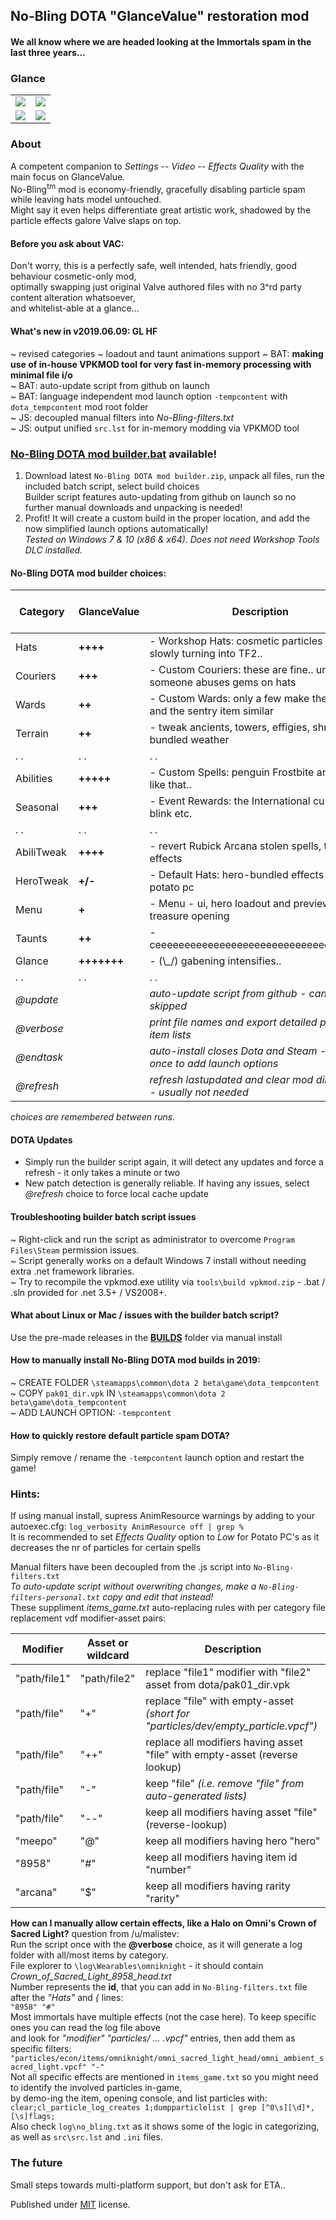 ## No-Bling DOTA "GlanceValue" restoration mod  
#### We all know where we are headed looking at the Immortals spam in the last three years...  

### Glance  
<table>  
  <tr>  
    <td><img src="https://i.imgur.com/ys2KKhM.png"></td>  
    <td><img src="https://i.imgur.com/JShyXKs.png"></td>  
  </tr>  
  <tr>  
    <td><img src="https://i.imgur.com/yeN2UfR.png"></td>  
    <td><img src="https://i.imgur.com/JtihgLz.png"></td>  
  </tr>  
</table>  
  
### About  
A competent companion to *Settings -- Video -- Effects Quality* with the main focus on GlanceValue.  
No-Bling<sup>tm</sup> mod is economy-friendly, gracefully disabling particle spam while leaving hats model untouched.  
Might say it even helps differentiate great artistic work, shadowed by the particle effects galore Valve slaps on top.  

#### Before you ask about VAC:  
Don't worry, this is a perfectly safe, well intended, hats friendly, good behaviour cosmetic-only mod,  
optimally swapping just original Valve authored files with no 3^rd party content alteration whatsoever,  
and whitelist-able at a glance...  

#### What's new in v2019.06.09:  GL HF  
~ revised categories
~ loadout and taunt animations support
~ BAT: __making use of in-house VPKMOD tool for very fast in-memory processing with minimal file i/o__  
~ BAT: auto-update script from github on launch  
~ BAT: language independent mod launch option `-tempcontent` with `dota_tempcontent` mod root folder  
~ JS: decoupled manual filters into *No-Bling-filters.txt*  
~ JS: output unified `src.lst` for in-memory modding via VPKMOD tool  

### [No-Bling DOTA mod builder.bat](https://github.com/No-Bling/DOTA/blob/master/No-Bling%20DOTA%20mod%20builder.zip) available!  
1. Download latest `No-Bling DOTA mod builder.zip`, unpack all files, run the included batch script, select build choices  
   Builder script features auto-updating from github on launch so no further manual downloads and unpacking is needed!  
2. Profit! It will create a custom build in the proper location, and add the now simplified launch options automatically!  
*Tested on Windows 7 & 10 (x86 & x64). Does not need Workshop Tools DLC installed.*  

#### No-Bling DOTA mod builder choices:  
Category       | GlanceValue | Description                                                              | Pre-made as:  
-------------- | ----------- | ------------------------------------------------------------------------ | ----------  
Hats           | **++++**    | - Workshop Hats: cosmetic particles spam - slowly turning into TF2..     |   CORE BUILD  
Couriers       | **+++**     | - Custom Couriers: these are fine.. until ~~Fy~~ someone abuses gems on hats |  
Wards          | **++**      | - Custom Wards: only a few make the ward and the sentry item similar     |  
Terrain        | **++**      | - tweak ancients, towers, effigies, shrines, bundled weather             |  
.            . | .         . | .                                                                      . | .       .  
Abilities      | **+++++**   | - Custom Spells: penguin Frostbite and stuff like that..                 |   MAIN BUILD  
Seasonal       | **+++**     | - Event Rewards: the International custom tp, blink etc.                 |  
.            . | .         . | .                                                                      . | .       .  
AbiliTweak     | **++++**    | - revert Rubick Arcana stolen spells, trim effects                       |   FULL BUILD  
HeroTweak      | **+/-**     | - Default Hats: hero-bundled effects  - helps potato pc                  |  
Menu           | **+**       | - Menu - ui, hero loadout and preview, treasure opening                  |  
Taunts         | **++**      | - ceeeeeeeeeeeeeeeeeeeeeeeeeeeeeeeeeeeeb                                 |  
Glance         | **+++++++** | - (\\_/) gabening intensifies..                                          |  
.            . | .         . | .                                                                      . | .      .  
*@update*      |             | *auto-update script from github - can be skipped*                        |  
*@verbose*     |             | *print file names and export detailed per-hero item lists*               |  
*@endtask*     |             | *auto-install closes Dota and Steam - needed once to add launch options* |  
*@refresh*     |             | *refresh lastupdated and clear mod directories - usually not needed*     |  

*choices are remembered between runs.*  

#### DOTA Updates  
- Simply run the builder script again, it will detect any updates and force a refresh - it only takes a minute or two  
- New patch detection is generally reliable. If having any issues, select *@refresh* choice to force local cache update  

#### Troubleshooting builder batch script issues  
~ Right-click and run the script as administrator to overcome `Program Files\Steam` permission issues.  
~ Script generally works on a default Windows 7 install without needing extra .net framework libraries.  
~ Try to recompile the vpkmod.exe utility via `tools\build vpkmod.zip` - .bat / .sln provided for .net 3.5+ / VS2008+.  

#### What about Linux or Mac / issues with the builder batch script?  
Use the pre-made releases in the __[BUILDS](https://github.com/No-Bling/DOTA/tree/master/BUILDS)__ folder via manual install  

#### How to manually install No-Bling DOTA mod builds in 2019:  
   ~ CREATE FOLDER `\steamapps\common\dota 2 beta\game\dota_tempcontent`  
   ~ COPY `pak01_dir.vpk` IN `\steamapps\common\dota 2 beta\game\dota_tempcontent`  
   ~ ADD LAUNCH OPTION: `-tempcontent`  

#### How to quickly restore default particle spam DOTA?  
Simply remove / rename the `-tempcontent` launch option and restart the game!  

### Hints:  
If using manual install, supress AnimResource warnings by adding to your autoexec.cfg: `log_verbosity AnimResource off | grep %`  
It is recommended to set _Effects Quality_ option to _Low_ for Potato PC's as it decreases the nr of particles for certain spells  

Manual filters have been decoupled from the .js script into `No-Bling-filters.txt`  
_To auto-update script without overwriting changes, make a `No-Bling-filters-personal.txt` copy and edit that instead!_  
These suppliment _items_game.txt_ auto-replacing rules with per category file replacement vdf modifier-asset pairs:  

Modifier     | Asset or wildcard | Description  
------------ | ----------------- | -----------  
"path/file1" | "path/file2"      | replace "file1" modifier with "file2" asset from dota/pak01_dir.vpk  
"path/file"  | "+"               | replace "file" with empty-asset _(short for "particles/dev/empty_particle.vpcf")_  
"path/file"  | "++"              | replace all modifiers having asset "file" with empty-asset (reverse lookup)  
"path/file"  | "-"               | keep "file" _(i.e. remove "file" from auto-generated lists)_  
"path/file"  | "--"              | keep all modifiers having asset "file" (reverse-lookup)  
"meepo"      | "@"               | keep all modifiers having hero "hero"  
"8958"       | "#"               | keep all modifiers having item id "number"  
"arcana"     | "$"               | keep all modifiers having rarity "rarity"  

__How can I manually allow certain effects, like a Halo on Omni's Crown of Sacred Light?__ question from /u/malistev:  
Run the script once with the __@verbose__ choice, as it will generate a log folder with all/most items by category.  
File explorer to `\log\Wearables\omniknight` - it should contain _Crown_of_Sacred_Light_8958_head.txt_  
Number represents the __id__, that you can add in `No-Bling-filters.txt` file after the _"Hats"_ and  _{_ lines:  
`"8958" "#"`  
Most immortals have multiple effects (not the case here). To keep specific ones you can read the log file above  
and look for _"modifier" "particles/ ... .vpcf"_ entries, then add them as specific filters:  
`"particles/econ/items/omniknight/omni_sacred_light_head/omni_ambient_sacred_light.vpcf" "-"`  
Not all specific effects are mentioned in `items_game.txt` so you might need to identify the involved particles in-game,  
by demo-ing the item, opening console, and list particles with:  
`clear;cl_particle_log_creates 1;dumpparticlelist | grep [^0\s][\d]*,[\s]flags;`  
Also check `log\no_bling.txt` as it shows some of the logic in categorizing, as well as `src\src.lst` and `.ini` files.  

### The future  
Small steps towards multi-platform support, but don't ask for ETA..  

Published under [MIT](LICENSE) license.  
